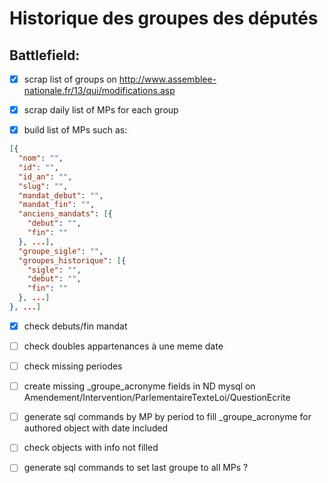 # Historique des groupes des députés

## Battlefield:

- [X] scrap list of groups on http://www.assemblee-nationale.fr/13/qui/modifications.asp

- [X] scrap daily list of MPs for each group

- [X] build list of MPs such as:

```json
[{
  "nom": "",
  "id": "",
  "id_an": "",
  "slug": "",
  "mandat_debut": "",
  "mandat_fin": "",
  "anciens_mandats": [{
    "debut": "",
    "fin": ""
  }, ...],
  "groupe_sigle": "",
  "groupes_historique": [{
    "sigle": "",
    "debut": "",
    "fin": ""
  }, ...]
}, ...]
```

- [X] check debuts/fin mandat

- [ ] check doubles appartenances à une meme date

- [ ] check missing periodes

- [ ] create missing _groupe_acronyme fields in ND mysql on Amendement/Intervention/ParlementaireTexteLoi/QuestionEcrite

- [ ] generate sql commands by MP by period to fill _groupe_acronyme for authored object with date included

- [ ] check objects with info not filled

- [ ] generate sql commands to set last groupe to all MPs ?
